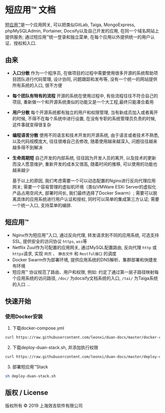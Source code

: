 # 短应用™ 文档
[短应用™](https://www.guobaa.com)是一个应用网关, 可以把类似GitLab, Taiga, MongoExpress, phpMySQLAdmin, Portainer, Docsify以及自己开发的应用, 在同一个域名网站上提供服务;
    通过短应用™统一登录和独立菜单, 在每个应用以外提供统一的用户认证、授权和入口.

## 由来
* **入口分散** 作为一个程序员, 在做项目的过程中需要使用很多开源的系统帮助项目团队进行代码管理, 设计协同, 问题跟踪和发布等, 没有一个统一的网站提供所有系统的入口, 很不方便
* **每个团队有特有的流程** 开源的系统在使用过程中, 有些流程往往不符合自己的项目, 重新做一个和开源系统类似的功能又是一个大工程,最终只能凑合着用
* **用户分散** 每个开源系统都有独立的用户和权限管理, 当有新成员加入或者离开的时候, 不得不在每个系统中进行设置, 在没有专职的系统管理员负责的时候, 这件事就变得很复杂
* **编程语言分散** 使用不同语言和技术开发的开源系统, 由于语言或者技术不熟悉, 以及代码规模庞大, 往往很难自己去修改, 随着使用越来越深入, 问题往往越来越多得不到解决
* **生命周期短** 自己开发的内部系统, 往往因为开发人员的离开, 以及技术的更新而没人愿意维护, 重新开发的成本又很高, 随着时间的推移, 可以使用的功能也越来越少

    基于以上的原因, 我们考虑需要一个可以动态配置的Nginx进行反向代理应用网关; 需要一个容易管理的虚拟机环境（类似VMWare ESXi Server的虚拟化产品占用空间大, 部署时间长, 我们最终选择了Docker Swarm）; 需要可以脱离具体的应用系统进行用户认证和授权, 同时可以简单的集成第三方认证; 需要一个统一入口, 支持菜单的编排.

## 短应用™
* Nginx作为短应用™入口, 通过反向代理, 转发请求到不同的应用系统, 可选支持SSL, 提供安全的访问协议 `https`, `wss`等
* Netflix Zuul作为可配置的应用网关, 通过MySQL配置路由, 反向代理 `http` 或 `https`请求, 实现 `网页` 、 `静态文件` 和 `Restful接口` 的调度
* Docker Swarm作为部署环境, 提供应用系统的DNS解析、集群部署和快捷发布环境
* 短应用™ 协议规范了路由、用户和权限, 例如: 约定了通过第一层子路径映射每个应用系统的访问路径, `/doc/` 为docsify文档系统的入口, `/tai/` 为Taiga系统的入口 ...

## 快速开始

### 使用Docker安装
1. 下载docker-compose.yml
```bash
curl https://raw.githubusercontent.com/leonxi/duan-docs/master/docker-compose.yml -o docker-compose.yml
```
2. 下载deploy-duan-stack.sh, 并添加执行权限
```bash
curl https://raw.githubusercontent.com/leonxi/duan-docs/master/deploy-duan-stack.sh -o deploy-duan-stack.sh && chmod +x deploy-duan-stack.sh
```

3. 部署短应用™Stack
```bash
sh deploy-duan-stack.sh
```
## 版权 / License
版权所有 © 2019 上海效吉软件有限公司
